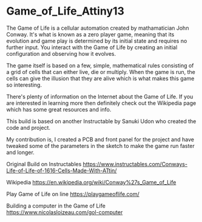# Game_of_Life_Attiny13

The Game of Life is a cellular automation created by mathamatician John Conway. It's what is known as a zero player game, meaning that its evolution and game play is determined by its initial state and requires no further input. You interact with the Game of Life by creating an initial configuration and observing how it evolves.

The game itself is based on a few, simple, mathematical rules consisting of a grid of cells that can either live, die or multiply. When the game is run, the cells can give the illusion that they are alive which is what makes this game so interesting.

There's plenty of information on the Internet about the Game of Life. If you are interested in learning more then definitely check out the Wikipedia page which has some great resources and info.

This build is based on another Instructable by Sanuki Udon who created the code and project.

My contribution is, I created a PCB and front panel for the project and have tweaked some of the parameters in the sketch to make the game run faster and longer.

Original Build on Instructables
https://www.instructables.com/Conways-Life-of-Life-of-1616-Cells-Made-With-ATtin/

Wikipedia
https://en.wikipedia.org/wiki/Conway%27s_Game_of_Life

Play Game of Life on line
https://playgameoflife.com/

Building a computer in the Game of Life
https://www.nicolasloizeau.com/gol-computer
